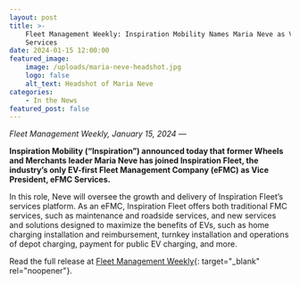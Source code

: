 ```yaml
---
layout: post
title: >-
    Fleet Management Weekly: Inspiration Mobility Names Maria Neve as VP, eFMC
    Services 
date: 2024-01-15 12:00:00
featured_image:
    image: /uploads/maria-neve-headshot.jpg
    logo: false
    alt_text: Headshot of Maria Neve
categories:
    - In the News
featured_post: false
---
```

*Fleet Management Weekly, January 15, 2024* —

**Inspiration Mobility (“Inspiration”) announced today that former Wheels and Merchants leader Maria Neve has joined Inspiration Fleet, the industry’s only EV-first Fleet Management Company (eFMC) as Vice President, eFMC Services.**

In this role, Neve will oversee the growth and delivery of Inspiration Fleet’s services platform. As an eFMC, Inspiration Fleet offers both traditional FMC services, such as maintenance and roadside services, and new services and solutions designed to maximize the benefits of EVs, such as home charging installation and reimbursement, turnkey installation and operations of depot charging, payment for public EV charging, and more.

Read the full release at [Fleet Management Weekly](https://www.fleetmanagementweekly.com/inspiration-mobility-names-fleet-electrification-expert-maria-neve-as-vp-efmc-services/){: target="_blank" rel="noopener"}.